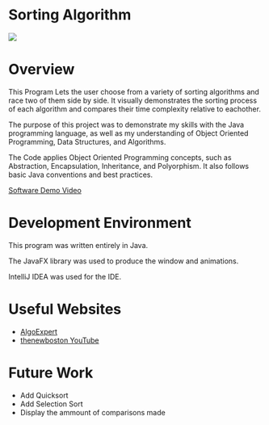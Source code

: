 # Sorting Algorithm

![](src/main/resources/Sort.gif)


# Overview

This Program Lets the user choose from a variety of sorting algorithms and race two of them side by side. It visually demonstrates the sorting process of each algorithm and compares their time complexity relative to eachother.

The purpose of this project was to demonstrate my skills with the Java programming language, as well as my understanding of Object Oriented Programming, Data Structures, and Algorithms.

The Code applies Object Oriented Programming concepts, such as Abstraction, Encapsulation, Inheritance, and Polyorphism. It also follows basic Java conventions and best practices.

[Software Demo Video](https://us06web.zoom.us/rec/share/dvg3mToOJWw3GtVmqOZpJqTMrod51zborfubBwlQyEW2p4adJQlGj0BKTpxsK-M9.9d31XNlXfdVg_U-5?startTime=1698195569000)

# Development Environment

This program was written entirely in Java.

The JavaFX library was used to produce the window and animations.

IntelliJ IDEA was used for the IDE.

# Useful Websites

- [AlgoExpert](https://www.algoexpert.io/questions)
- [thenewboston YouTube](https://www.youtube.com/watch?v=FLkOX4Eez6o&list=PL6gx4Cwl9DGBzfXLWLSYVy8EbTdpGbUIG)

# Future Work

- Add Quicksort
- Add Selection Sort
- Display the ammount of comparisons made
